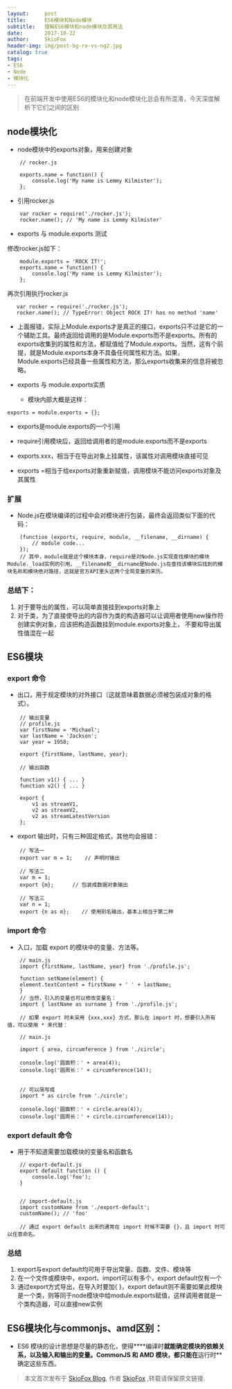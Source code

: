 ```yaml
---
layout:     post
title:      ES6模块和Node模块
subtitle:   理解ES6模块和node模块及其用法
date:       2017-10-22
author:     SkioFox
header-img: img/post-bg-re-vs-ng2.jpg
catalog: true
tags:
- ES6
- Node
- 模块化
---
```


>在前端开发中使用ES6的模块化和node模块化总会有所混淆，今天深度解析下它们之间的区别

## node模块化

- node模块中的exports对象，用来创建对象

```
    // rocker.js

    exports.name = function() {
        console.log('My name is Lemmy Kilmister');
    };

```
- 引用rocker.js

```
    var rocker = require('./rocker.js');
    rocker.name(); // 'My name is Lemmy Kilmister'
```
- exports 与 module.exports 测试

修改rocker.js如下：

```
    module.exports = 'ROCK IT!';
    exports.name = function() {
        console.log('My name is Lemmy Kilmister');
    };
```
 再次引用执行rocker.js
 ```
    var rocker = require('./rocker.js');
    rocker.name(); // TypeError: Object ROCK IT! has no method 'name'
 ```
- 上面报错，实际上Module.exports才是真正的接口，exports只不过是它的一个辅助工具。最终返回给调用的是Module.exports而不是exports。所有的exports收集到的属性和方法，都赋值给了Module.exports。当然，这有个前提，就是Module.exports本身不具备任何属性和方法。如果，Module.exports已经具备一些属性和方法，那么exports收集来的信息将被忽略。

- exports 与 module.exports实质

   - 模块内部大概是这样：

```
exports = module.exports = {};  
```

   - exports是module.exports的一个引用
    
   - require引用模块后，返回给调用者的是module.exports而不是exports

   - exports.xxx，相当于在导出对象上挂属性，该属性对调用模块直接可见

   - exports =相当于给exports对象重新赋值，调用模块不能访问exports对象及其属性

### 扩展

- Node.js在模块编译的过程中会对模块进行包装，最终会返回类似下面的代码：

```
    (function (exports, require, module, __filename, __dirname) {
        // module code...
    });
    // 其中，module就是这个模块本身，require是对Node.js实现查找模块的模块Module._load实例的引用，__filename和__dirname是Node.js在查找该模块后找到的模块名称和模块绝对路径，这就是官方API里头这两个全局变量的来历。

```
### 总结下：

1. 对于要导出的属性，可以简单直接挂到exports对象上
2. 对于类，为了直接使导出的内容作为类的构造器可以让调用者使用new操作符创建实例对象，应该把构造函数挂到module.exports对象上，   不要和导出属性值混在一起
## ES6模块
### export 命令
- 出口，用于规定模块的对外接口（这就意味着数据必须被包装成对象的格式）。
```
    // 输出变量
    // profile.js
    var firstName = 'Michael';
    var lastName = 'Jackson';
    var year = 1958;
    
    export {firstName, lastName, year};

    // 输出函数

    function v1() { ... }
    function v2() { ... }
    
    export {
        v1 as streamV1,
        v2 as streamV2,
        v2 as streamLatestVersion
    };
```
- export 输出时，只有三种固定格式，其他均会报错：

```
    // 写法一
    export var m = 1;    // 声明时输出
    
    // 写法二
    var m = 1;
    export {m};      // 包装成数据对象输出
    
    // 写法三
    var n = 1;
    export {n as m};    // 使用别名输出，基本上相当于第二种
```
### import 命令
- 入口，加载 export 的模块中的变量、方法等。
```
    // main.js
    import {firstName, lastName, year} from './profile.js';
    
    function setName(element) {
    element.textContent = firstName + ' ' + lastName;
    }
    // 当然，引入的变量也可以修改变量名：
    import { lastName as surname } from './profile.js';

    // 如果 export 时未采用 {xxx,xxx} 方式，那么在 import 时，想要引入所有值，可以使用 * 来代替：

    // main.js
 
    import { area, circumference } from './circle';
    
    console.log('圆面积：' + area(4));
    console.log('圆周长：' + circumference(14));
    
    
    // 可以简写成
    import * as circle from './circle';
    
    console.log('圆面积：' + circle.area(4));
    console.log('圆周长：' + circle.circumference(14));

```
### export default 命令

- 用于不知道需要加载模块的变量名和函数名

```
    // export-default.js
    export default function () {
        console.log('foo');
    }
    
    
    // import-default.js
    import customName from './export-default';
    customName(); // 'foo'

    // 通过 export default 出来的通常在 import 时候不需要 {}，且 import 时可以任意命名。
```
### 总结

1. export与export default均可用于导出常量、函数、文件、模块等
2. 在一个文件或模块中，export、import可以有多个，export default仅有一个
3. 通过export方式导出，在导入时要加{ }，export default则不需要如果此模块是一个类，则等同于node模块中给module.exports赋值，这样调用者就是一个类构造器，可以直接new实例

## ES6模块化与commonjs、amd区别：

- ES6 模块的设计思想是尽量的静态化，使得****编译时**就能确定模块的依赖关系，以及输入和输出的变量。CommonJS 和 AMD 模块，都只能在**运行时**确定这些东西。

> 本文首次发布于 [SkioFox Blog](http://skiofox.top), 作者 [SkioFox](https://github.com/LoverFancy/) ,转载请保留原文链接.